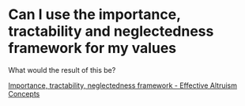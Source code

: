 # Can I use the importance, tractability and neglectedness framework for my values
What would the result of this be?

[Importance, tractability, neglectedness framework - Effective Altruism Concepts](https://concepts.effectivealtruism.org/concepts/importance-neglectedness-tractability/)

<!-- #p1 -->

<!-- {BearID:D6C1DBF9-A192-429D-97DA-ACBD1199B1C5-7380-00001BBBA49E9925} -->
